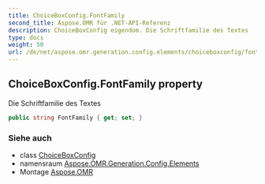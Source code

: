 ```yaml
---
title: ChoiceBoxConfig.FontFamily
second_title: Aspose.OMR für .NET-API-Referenz
description: ChoiceBoxConfig eigendom. Die Schriftfamilie des Textes
type: docs
weight: 50
url: /de/net/aspose.omr.generation.config.elements/choiceboxconfig/fontfamily/
---
```

## ChoiceBoxConfig.FontFamily property

Die Schriftfamilie des Textes

```csharp
public string FontFamily { get; set; }
```

### Siehe auch

* class [ChoiceBoxConfig](../)
* namensraum [Aspose.OMR.Generation.Config.Elements](../../choiceboxconfig/)
* Montage [Aspose.OMR](../../../)


